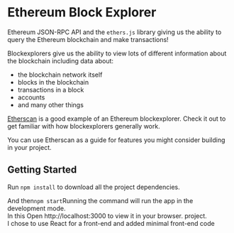 # Ethereum Block Explorer

Ethereum JSON-RPC API and the `ethers.js` library giving us the ability to query
the Ethereum blockchain and make transactions!

Blockexplorers give us the ability to view lots of different information about
the blockchain including data about:

- the blockchain network itself
- blocks in the blockchain
- transactions in a block
- accounts
- and many other things

[Etherscan](https://etherscan.io/) is a good example of an Ethereum
blockexplorer. Check it out to get familiar with how blockexplorers generally
work.

You can use Etherscan as a guide for features you might consider building in
your project.

## Getting Started

Run `npm install` to download all the project dependencies.

And then`npm start`Running the command will run the app in the development mode.
<br> In this Open http://localhost:3000 to view it in your browser. project.
<br> I chose to use React for a front-end and added minimal front-end code
